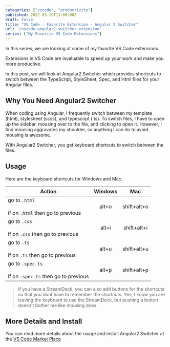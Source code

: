 ```yaml
---
categories: ["vscode", "productivity"]
published: 2022-03-19T13:00:00Z
draft: false
title: "VS Code - Favorite Extension - Angular 2 Switcher"
url: '/vscode-angular2-switcher-extension'
series: ["My Favorite VS Code Extensions"]
---
```

In this series, we are looking at some of my favorite VS Code extensions.

Extensions in VS Code are invaluable to speed up your work and make you more productive.

In this post, we will look at Angular2 Switcher which provides shortcuts to switch between the TypeScript, StyleSheet, Spec, and Html files for your Angular files.

<!--more-->

## Why You Need Angular2 Switcher

When coding using Angular, I frequently switch between my template (html), stylesheet (scss), and typescript (.ts). To switch files, I have to open up the sidebar, mousing over to the file, and clicking to open it. However, I find mousing aggravates my shoulder, so anything I can do to avoid mousing is awesome. 

With Angular2 Switcher, you get keyboard shortcuts to switch between the files.

## Usage

Here are the keyboard shortcuts for Windows and Mac.

|Action  |  Windows  |     Mac     |
| - | :-------: | :-----------: |
|go to `.html`<br><br>if on `.html` then go to previous | alt+o | shift+alt+o
|go to `.css`<br><br>if on `.css` then go to previous | alt+i | shift+alt+i
|go to `.ts`<br><br>if on `.ts` then go to previous | alt+u | shift+alt+u
|go to `.spec.ts`<br><br>if on `.spec.ts` then go to previous | alt+p | shift+alt+p

> If you have a StreamDeck, you can also add buttons for the shortcuts so that you dont have to remember the shortcuts.  Yes, I know you are leaving the keyboard to use the StreamDeck, but pushing a button doesn't bother me like mousing does.

## More Details and Install

You can read more details about the usage and install Angular2 Switcher at the [VS Code Market Place](https://marketplace.visualstudio.com/items?itemName=infinity1207.angular2-switcher)
